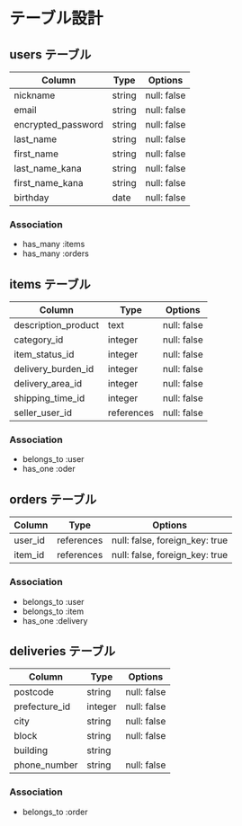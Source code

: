 # テーブル設計

## users テーブル

| Column               | Type    | Options     |
| -------------------- | ------- | ----------- |
| nickname             | string  | null: false |
| email                | string  | null: false |
| encrypted_password   | string  | null: false |
| last_name            | string  | null: false |
| first_name           | string  | null: false |
| last_name_kana       | string  | null: false |
| first_name_kana      | string  | null: false |
| birthday             | date    | null: false |

### Association

- has_many :items
- has_many :orders

## items テーブル

| Column              | Type          | Options                        |
| ------------------- |  ------------ | ------------------------------ |
| description_product | text          | null: false                    |
| category_id         | integer       | null: false                    |
| item_status_id      | integer       | null: false                    |
| delivery_burden_id  | integer       | null: false                    |
| delivery_area_id    | integer       | null: false                    |
| shipping_time_id    | integer       | null: false                    |
| seller_user_id      | references    | null: false                    |

### Association

- belongs_to :user
- has_one :oder


## orders テーブル

| Column   | Type        | Options                        |
| -------- | ----------- | ------------------------------ |
| user_id  | references  | null: false, foreign_key: true |
| item_id  | references  | null: false, foreign_key: true |

### Association

- belongs_to :user
- belongs_to :item
- has_one :delivery


## deliveries テーブル

| Column          | Type        | Options                        |
| --------------- | ----------- | ------------------------------ |
| postcode        | string      | null: false                    |
| prefecture_id   | integer     | null: false                    |
| city            | string      | null: false                    |
| block           | string      | null: false                    |
| building        | string      |                                |
| phone_number    | string      | null: false                    |

### Association

- belongs_to :order